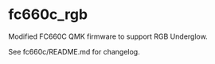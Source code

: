 # fc660c_rgb
Modified FC660C QMK firmware to support RGB Underglow.

See fc660c/README.md for changelog.
